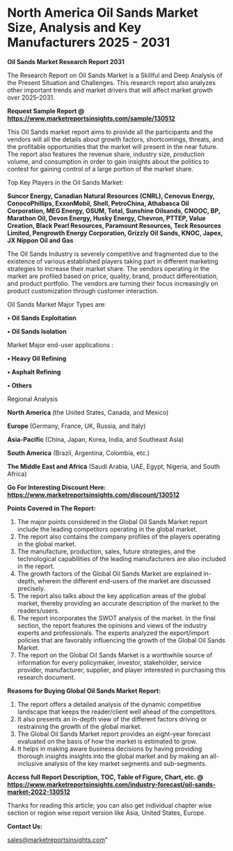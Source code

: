 # North America Oil Sands Market Size, Analysis and Key Manufacturers 2025 - 2031

<strong>Oil Sands Market Research Report 2031</strong>

The Research Report on Oil Sands Market is a Skillful and Deep Analysis of the Present Situation and Challenges. This research report also analyzes other important trends and market drivers that will affect market growth over 2025-2031.

<strong>Request Sample Report @ <a href=https://www.marketreportsinsights.com/sample/130512>https://www.marketreportsinsights.com/sample/130512</a></strong>

This Oil Sands market report aims to provide all the participants and the vendors will all the details about growth factors, shortcomings, threats, and the profitable opportunities that the market will present in the near future. The report also features the revenue share, industry size, production volume, and consumption in order to gain insights about the politics to contest for gaining control of a large portion of the market share.

Top Key Players in the Oil Sands Market:

<strong>Suncor Energy, Canadian Natural Resources (CNRL), Cenovus Energy, ConocoPhillips, ExxonMobil, Shell, PetroChina, Athabasca Oil Corporation, MEG Energy, OSUM, Total, Sunshine Oilsands, CNOOC, BP, Marathon Oil, Devon Energy, Husky Energy, Chevron, PTTEP, Value Creation, Black Pearl Resources, Paramount Resources, Teck Resources Limited, Pengrowth Energy Corporation, Grizzly Oil Sands, KNOC, Japex, JX Nippon Oil and Gas</strong>

The Oil Sands Industry is severely competitive and fragmented due to the existence of various established players taking part in different marketing strategies to increase their market share. The vendors operating in the market are profiled based on price, quality, brand, product differentiation, and product portfolio. The vendors are turning their focus increasingly on product customization through customer interaction.

Oil Sands Market Major Types are:

<strong>• Oil Sands Exploitation

• Oil Sands Isolation</strong>

Market Major end-user applications :

<strong>• Heavy Oil Refining

• Asphalt Refining

• Others</strong>

Regional Analysis

</u><strong><b>North America</b></strong> (the United States, Canada, and Mexico)

<strong><b>Europe </b></strong>(Germany, France, UK, Russia, and Italy)

<strong><b>Asia-Pacific</b></strong> (China, Japan, Korea, India, and Southeast Asia)

<strong><b>South America</b></strong> (Brazil, Argentina, Colombia, etc.)

<strong><b>The Middle East and Africa</b></strong> (Saudi Arabia, UAE, Egypt, Nigeria, and South Africa)

<strong>Go For Interesting Discount Here: <a href=https://www.marketreportsinsights.com/discount/130512>https://www.marketreportsinsights.com/discount/130512</a></strong>

<strong>Points Covered in The Report:</strong>
<ol>
  <li>The major points considered in the Global Oil Sands Market report include the leading competitors operating in the global market.</li>
  <li>The report also contains the company profiles of the players operating in the global market.</li>
  <li>The manufacture, production, sales, future strategies, and the technological capabilities of the leading manufacturers are also included in the report.</li>
  <li>The growth factors of the Global Oil Sands Market are explained in-depth, wherein the different end-users of the market are discussed precisely.</li>
  <li>The report also talks about the key application areas of the global market, thereby providing an accurate description of the market to the readers/users.</li>
  <li>The report incorporates the SWOT analysis of the market. In the final section, the report features the opinions and views of the industry experts and professionals. The experts analyzed the export/import policies that are favorably influencing the growth of the Global Oil Sands Market.</li>
  <li>The report on the Global Oil Sands Market is a worthwhile source of information for every policymaker, investor, stakeholder, service provider, manufacturer, supplier, and player interested in purchasing this research document.</li>
</ol>
<strong>Reasons for Buying Global Oil Sands Market Report:</strong>

<ol>
  <li>The report offers a detailed analysis of the dynamic competitive landscape that keeps the reader/client well ahead of the competitors.</li>
  <li>It also presents an in-depth view of the different factors driving or restraining the growth of the global market.</li>
  <li>The Global Oil Sands Market report provides an eight-year forecast evaluated on the basis of how the market is estimated to grow.</li>
  <li>It helps in making aware business decisions by having providing thorough insights insights into the global market and by making an all-inclusive analysis of the key market segments and sub-segments.</li>
</ol>
<strong>Access full Report Description, TOC, Table of Figure, Chart, etc. @ <a href=https://www.marketreportsinsights.com/industry-forecast/oil-sands-market-2022-130512>https://www.marketreportsinsights.com/industry-forecast/oil-sands-market-2022-130512</a></strong>


Thanks for reading this article; you can also get individual chapter wise section or region wise report version like Asia, United States, Europe.

<strong>Contact Us:</strong>

sales@marketreportsinsights.com"
